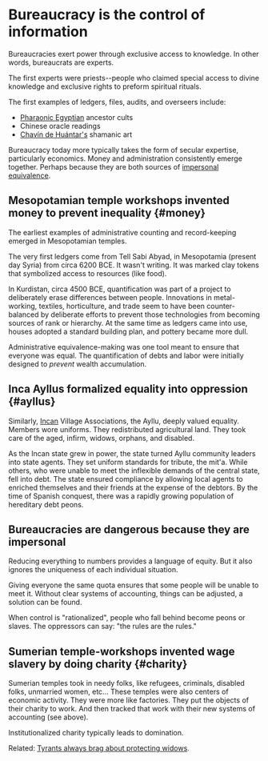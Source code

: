 # Bureaucracy is the control of information

Bureaucracies exert power through exclusive access to knowledge.
In other words, bureaucrats are experts.

The first experts were priests--people who claimed special access to divine knowledge and exclusive rights to preform spiritual rituals.

The first examples of ledgers, files, audits, and overseers include:

- [Pharaonic Egyptian](egypt.md) ancestor cults
- Chinese oracle readings
- [Chavín de Huántar's](chavin.md) shamanic art

Bureaucracy today more typically takes the form of secular expertise, particularly economics.
Money and administration consistently emerge together.
Perhaps because they are both sources of [impersonal equivalence](equality.md).

## Mesopotamian temple workshops invented money to prevent inequality {#money}

The earliest examples of administrative counting and record-keeping emerged in Mesopotamian temples.

The very first ledgers come from Tell Sabi Abyad, in Mesopotamia (present day Syria) from circa 6200 BCE.
It wasn't writing.
It was marked clay tokens that symbolized access to resources (like food).

In Kurdistan, circa 4500 BCE, quantification was part of a project to deliberately erase differences between people.
Innovations in metal-working, textiles, horticulture, and trade seem to have been counter-balanced by deliberate efforts to prevent those technologies from becoming sources of rank or hierarchy.
At the same time as ledgers came into use, houses adopted a standard building plan, and pottery became more dull.

Administrative equivalence-making was one tool meant to ensure that everyone was equal.
The quantification of debts and labor were initially designed to *prevent* wealth accumulation.

## Inca Ayllus formalized equality into oppression {#ayllus}

Similarly, [Incan](inca.md) Village Associations, the Ayllu, deeply valued equality.
Members wore uniforms.
They redistributed agricultural land.
They took care of the aged, infirm, widows, orphans, and disabled.

As the Incan state grew in power, the state turned Ayllu community leaders into state agents.
They set uniform standards for tribute, the mit'a.
While others, who were unable to meet the inflexible demands of the central state, fell into debt.
The state ensured compliance by allowing local agents to enriched themselves and their friends at the expense of the debtors.
By the time of Spanish conquest, there was a rapidly growing population of hereditary debt peons.

## Bureaucracies are dangerous because they are impersonal

Reducing everything to numbers provides a language of equity.
But it also ignores the uniqueness of each individual situation.

Giving everyone the same quota ensures that some people will be unable to meet it.
Without clear systems of accounting, things can be adjusted, a solution can be found.

When control is "rationalized", people who fall behind become peons or slaves.
The oppressors can say: "the rules are the rules."

## Sumerian temple-workshops invented wage slavery by doing charity {#charity}

Sumerian temples took in needy folks, like refugees, criminals, disabled folks, unmarried women, etc...
These temples were also centers of economic activity.
They were more like factories.
They put the objects of their charity to work.
And then tracked that work with their new systems of accounting (see above).

Institutionalized charity typically leads to domination.

Related: [Tyrants always brag about protecting widows](slavery.md#persists).
